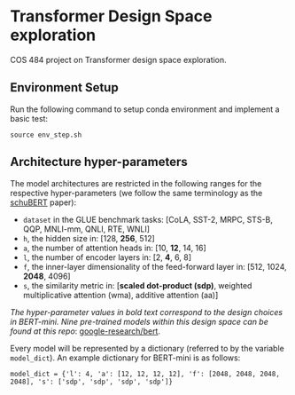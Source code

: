 # Transformer Design Space exploration
COS 484 project on Transformer design space exploration.

## Environment Setup

Run the following command to setup conda environment and implement a basic test:
```
source env_step.sh
```

## Architecture hyper-parameters

The model architectures are restricted in the following ranges for the respective hyper-parameters (we follow the same terminology as the [schuBERT](https://www.aclweb.org/anthology/2020.acl-main.250.pdf) paper):

- `dataset` in the GLUE benchmark tasks: [CoLA, SST-2, MRPC, STS-B, QQP, MNLI-mm, QNLI, RTE, WNLI]
- `h`, the hidden size in: [128, **256**, 512]
- `a`, the number of attention heads in: [10, **12**, 14, 16]
- `l`, the number of encoder layers in: [2, **4**, 6, 8]
- `f`, the inner-layer dimensionality of the feed-forward layer in: [512, 1024, **2048**, 4096]
- `s`, the similarity metric in: [**scaled dot-product (sdp)**, weighted multiplicative attention (wma), additive attention (aa)]

*The hyper-parameter values in bold text correspond to the design choices in BERT-mini. Nine pre-trained models within this design space can be found at this repo*: [google-research/bert](https://github.com/google-research/bert).

Every model will be represented by a dictionary (referred to by the variable `model_dict`). An example dictionary for BERT-mini is as follows:

```
model_dict = {'l': 4, 'a': [12, 12, 12, 12], 'f': [2048, 2048, 2048, 2048], 's': ['sdp', 'sdp', 'sdp', 'sdp']}
```
